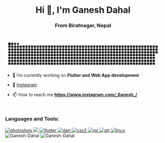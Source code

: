 <h1 align="center">Hi 👋, I'm Ganesh Dahal</h1>
<h3 align="center">From Biratnagar, Nepal</h3>
<a href=#><img src="contributions.svg"></a>




- 🔭 I’m currently working on **Flutter and Web App development**

- 👯 [Instagram](https://www.instagram.com/_6anesh_/)

- 📫 How to reach me **https://www.instagram.com/_6anesh_/**
<br>
<h3 align="left">Languages and Tools:</h3>
<p align="left">
   <a href="https://www.photoshop.com/en" target="_blank" rel="noreferrer"> <img
            src="https://img.shields.io/badge/Adobe%20Photoshop-31A8FF?style=for-the-badge&logo=Adobe%20Photoshop&logoColor=black"
            alt="photoshop" />
    </a>
  <a href="https://www.figma.com/" target="_blank" rel="noreferrer">
        <img src="https://img.shields.io/badge/Figma-F24E1E?style=for-the-badge&logo=figma&logoColor=white" />
    </a>
    <a href="http://flutter.dev/" target="_blank" rel="noreferrer"> <img
            src="https://img.shields.io/badge/Flutter-02569B?style=for-the-badge&logo=flutter&logoColor=white"
            alt="flutter" />
    </a>
      </a>
    <a href=https://dart.dev/" target="_blank" rel="noreferrer"> <img
            src="https://img.shields.io/badge/Dart-0175C2?style=for-the-badge&logo=dart&logoColor=white" alt="dart" />
    </a>
   <a href="https://www.w3schools.com/css/" target="_blank" rel="noreferrer"> <img
            src="https://img.shields.io/badge/CSS3-1572B6?style=for-the-badge&logo=css3&logoColor=white" alt="css3" />
    </a>
    <a href="https://www.raspberrypi.org/" target="_blank" rel="noreferrer"> <img
            src="https://img.shields.io/badge/Raspberry%20Pi-A22846?style=for-the-badge&logo=Raspberry%20Pi&logoColor=white"
            alt="rpi" />
    </a>
    <a href="https://git-scm.com/" target="_blank" rel="noreferrer"> <img
            src="https://img.shields.io/badge/GIT-E44C30?style=for-the-badge&logo=git&logoColor=white" alt="git" />
    </a>
     <a href="https://www.linux.org/" target="_blank" rel="noreferrer">
        <img src="https://img.shields.io/badge/Arch_Linux-1793D1?style=for-the-badge&logo=arch-linux&logoColor=white"
            alt="linux" />
    </a>
  <br>
<img src="https://github-readme-stats.vercel.app/api?username=Ganesh-Dahal&show_icons=true&theme=graywhite" alt="Ganesh-Dahal" />
<img src="https://github-readme-stats.vercel.app/api/top-langs/?username=Ganesh-Dahal&layout=compact&theme=graywhite"
    alt="Ganesh-Dahal" />
